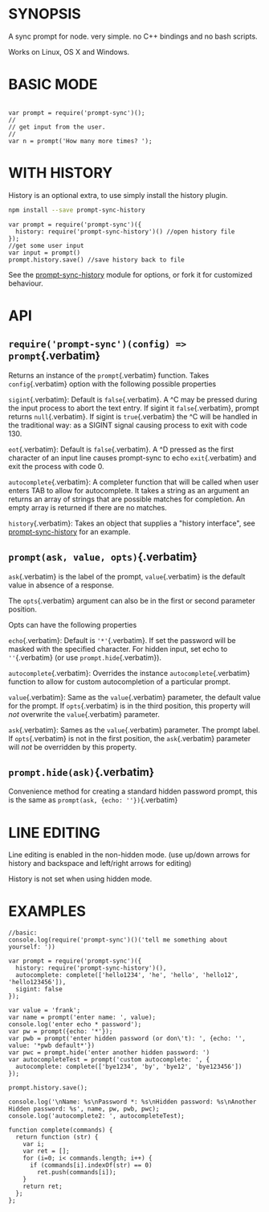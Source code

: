 # SYNOPSIS

A sync prompt for node. very simple. no C++ bindings and no bash
scripts.

Works on Linux, OS X and Windows.

# BASIC MODE

``` {.javascript org-language="js"}

var prompt = require('prompt-sync')();
//
// get input from the user.
//
var n = prompt('How many more times? ');
```

# WITH HISTORY

History is an optional extra, to use simply install the history plugin.

``` {.bash org-language="sh"}
npm install --save prompt-sync-history
```

``` {.javascript org-language="js"}
var prompt = require('prompt-sync')({
  history: require('prompt-sync-history')() //open history file
});
//get some user input
var input = prompt()
prompt.history.save() //save history back to file
```

See the [prompt-sync-history](http://npm.im/prompt-sync-history) module
for options, or fork it for customized behaviour.

# API

## `require('prompt-sync')(config) => prompt`{.verbatim}

Returns an instance of the `prompt`{.verbatim} function. Takes
`config`{.verbatim} option with the following possible properties

`sigint`{.verbatim}: Default is `false`{.verbatim}. A \^C may be pressed
during the input process to abort the text entry. If sigint it
`false`{.verbatim}, prompt returns `null`{.verbatim}. If sigint is
`true`{.verbatim} the \^C will be handled in the traditional way: as a
SIGINT signal causing process to exit with code 130.

`eot`{.verbatim}: Default is `false`{.verbatim}. A \^D pressed as the
first character of an input line causes prompt-sync to echo
`exit`{.verbatim} and exit the process with code 0.

`autocomplete`{.verbatim}: A completer function that will be called when
user enters TAB to allow for autocomplete. It takes a string as an
argument an returns an array of strings that are possible matches for
completion. An empty array is returned if there are no matches.

`history`{.verbatim}: Takes an object that supplies a \"history
interface\", see
[prompt-sync-history](http://npm.im/prompt-sync-history) for an example.

## `prompt(ask, value, opts)`{.verbatim}

`ask`{.verbatim} is the label of the prompt, `value`{.verbatim} is the
default value in absence of a response.

The `opts`{.verbatim} argument can also be in the first or second
parameter position.

Opts can have the following properties

`echo`{.verbatim}: Default is `'*'`{.verbatim}. If set the password will
be masked with the specified character. For hidden input, set echo to
`''`{.verbatim} (or use `prompt.hide`{.verbatim}).

`autocomplete`{.verbatim}: Overrides the instance
`autocomplete`{.verbatim} function to allow for custom autocompletion of
a particular prompt.

`value`{.verbatim}: Same as the `value`{.verbatim} parameter, the
default value for the prompt. If `opts`{.verbatim} is in the third
position, this property will *not* overwrite the `value`{.verbatim}
parameter.

`ask`{.verbatim}: Sames as the `value`{.verbatim} parameter. The prompt
label. If `opts`{.verbatim} is not in the first position, the
`ask`{.verbatim} parameter will *not* be overridden by this property.

## `prompt.hide(ask)`{.verbatim}

Convenience method for creating a standard hidden password prompt, this
is the same as `prompt(ask, {echo: ''})`{.verbatim}

# LINE EDITING

Line editing is enabled in the non-hidden mode. (use up/down arrows for
history and backspace and left/right arrows for editing)

History is not set when using hidden mode.

# EXAMPLES

``` {.javascript org-language="js"}
//basic:
console.log(require('prompt-sync')()('tell me something about yourself: '))

var prompt = require('prompt-sync')({
  history: require('prompt-sync-history')(),
  autocomplete: complete(['hello1234', 'he', 'hello', 'hello12', 'hello123456']),
  sigint: false
});

var value = 'frank';
var name = prompt('enter name: ', value);
console.log('enter echo * password');
var pw = prompt({echo: '*'});
var pwb = prompt('enter hidden password (or don\'t): ', {echo: '', value: '*pwb default*'})
var pwc = prompt.hide('enter another hidden password: ')
var autocompleteTest = prompt('custom autocomplete: ', {
  autocomplete: complete(['bye1234', 'by', 'bye12', 'bye123456'])
});

prompt.history.save();

console.log('\nName: %s\nPassword *: %s\nHidden password: %s\nAnother Hidden password: %s', name, pw, pwb, pwc);
console.log('autocomplete2: ', autocompleteTest);

function complete(commands) {
  return function (str) {
    var i;
    var ret = [];
    for (i=0; i< commands.length; i++) {
      if (commands[i].indexOf(str) == 0)
        ret.push(commands[i]);
    }
    return ret;
  };
};
```
